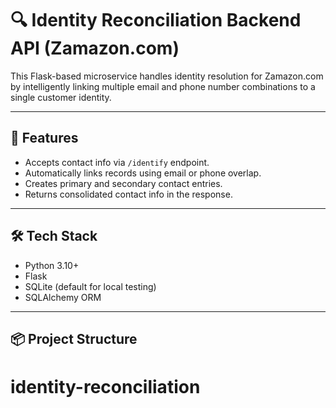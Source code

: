 # 🔍 Identity Reconciliation Backend API (Zamazon.com)

This Flask-based microservice handles identity resolution for Zamazon.com by intelligently linking multiple email and phone number combinations to a single customer identity.

---

## 🚀 Features

- Accepts contact info via `/identify` endpoint.
- Automatically links records using email or phone overlap.
- Creates primary and secondary contact entries.
- Returns consolidated contact info in the response.

---

## 🛠 Tech Stack

- Python 3.10+
- Flask
- SQLite (default for local testing)
- SQLAlchemy ORM

---

## 📦 Project Structure

# identity-reconciliation
